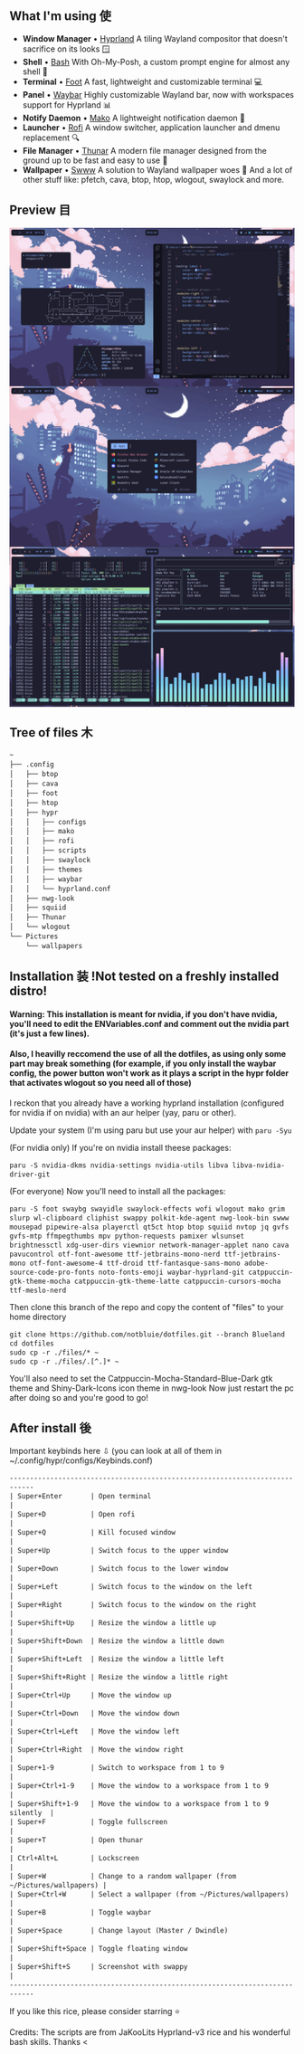 ## What I'm using 使
- **Window Manager** • [Hyprland](https://github.com/hyprwm/Hyprland) A tiling Wayland compositor that doesn't sacrifice on its looks 🪟
- **Shell** • [Bash](https://www.youtube.com/watch?v=I4EWvMFj37g) With Oh-My-Posh, a custom prompt engine for almost any shell 🐚
- **Terminal** • [Foot](https://codeberg.org/dnkl/foot) A fast, lightweight and customizable terminal 💻
- **Panel** • [Waybar](https://aur.archlinux.org/packages/waybar-hyprland-git) Highly customizable Wayland bar, now with workspaces support for Hyprland 📊
- **Notify Daemon** • [Mako](https://github.com/emersion/mako) A lightweight notification daemon 📣
- **Launcher** • [Rofi](https://github.com/davatorium/rofi) A window switcher, application launcher and dmenu replacement 🔍
- **File Manager** • [Thunar](https://github.com/xfce-mirror/thunar) A modern file manager designed from the ground up to be fast and easy to use 📁
- **Wallpaper** • [Swww](https://github.com/Horus645/swww) A solution to Wayland wallpaper woes 🌄
And a lot of other stuff like: pfetch, cava, btop, htop, wlogout, swaylock and more.

## Preview 目

<img align="center" src="/assets/preview.png">
<img align="center" src="/assets/preview2.png">
<img align="center" src="/assets/preview3.png">

## Tree of files 木

```bash
~
├── .config
│   ├── btop
│   ├── cava
│   ├── foot
│   ├── htop
│   ├── hypr
│   │   ├── configs
│   │   ├── mako
│   │   ├── rofi
│   │   ├── scripts
│   │   ├── swaylock
│   │   ├── themes
│   │   ├── waybar
│   │   └── hyprland.conf
│   ├── nwg-look
│   ├── squiid
│   ├── Thunar
│   └── wlogout
└── Pictures
    └── wallpapers
```
## Installation 装 !Not tested on a freshly installed distro!
#### Warning: This installation is meant for nvidia, if you don't have nvidia, you'll need to edit the ENVariables.conf and comment out the nvidia part (it's just a few lines).
#### Also, I heavilly reccomend the use of all the dotfiles, as using only some part may break something (for example, if you only install the waybar config, the power button won't work as it plays a script in the hypr folder that activates wlogout so you need all of those)
I reckon that you already have a working hyprland installation (configured for nvidia if on nvidia) with an aur helper (yay, paru or other).

Update your system (I'm using paru but use your aur helper) with ```paru -Syu```

(For nvidia only) If you're on nvidia install theese packages:

```
paru -S nvidia-dkms nvidia-settings nvidia-utils libva libva-nvidia-driver-git
```

(For everyone) Now you'll need to install all the packages:

```
paru -S foot swaybg swayidle swaylock-effects wofi wlogout mako grim slurp wl-clipboard cliphist swappy polkit-kde-agent nwg-look-bin swww mousepad pipewire-alsa playerctl qt5ct htop btop squiid nvtop jq gvfs gvfs-mtp ffmpegthumbs mpv python-requests pamixer wlsunset brightnessctl xdg-user-dirs viewnior network-manager-applet nano cava pavucontrol otf-font-awesome ttf-jetbrains-mono-nerd ttf-jetbrains-mono otf-font-awesome-4 ttf-droid ttf-fantasque-sans-mono adobe-source-code-pro-fonts noto-fonts-emoji waybar-hyprland-git catppuccin-gtk-theme-mocha catppuccin-gtk-theme-latte catppuccin-cursors-mocha ttf-meslo-nerd
```

Then clone this branch of the repo and copy the content of "files" to your home directory
```
git clone https://github.com/notbluie/dotfiles.git --branch Blueland
cd dotfiles
sudo cp -r ./files/* ~
sudo cp -r ./files/.[^.]* ~
```

You'll also need to set the Catppuccin-Mocha-Standard-Blue-Dark gtk theme and Shiny-Dark-Icons icon theme in nwg-look
Now just restart the pc after doing so and you're good to go!

## After install 後

Important keybinds here ⇩ (you can look at all of them in ~/.config/hypr/configs/Keybinds.conf)
```
----------------------------------------------------------------------------
| Super+Enter       | Open terminal                                        |
| Super+D           | Open rofi                                            |
| Super+Q           | Kill focused window                                  |
| Super+Up          | Switch focus to the upper window                     |
| Super+Down        | Switch focus to the lower window                     |
| Super+Left        | Switch focus to the window on the left               |
| Super+Right       | Switch focus to the window on the right              |
| Super+Shift+Up    | Resize the window a little up                        |
| Super+Shift+Down  | Resize the window a little down                      |
| Super+Shift+Left  | Resize the window a little left                      |
| Super+Shift+Right | Resize the window a little right                     |
| Super+Ctrl+Up     | Move the window up                                   |
| Super+Ctrl+Down   | Move the window down                                 |
| Super+Ctrl+Left   | Move the window left                                 |
| Super+Ctrl+Right  | Move the window right                                |
| Super+1-9         | Switch to workspace from 1 to 9                      |
| Super+Ctrl+1-9    | Move the window to a workspace from 1 to 9           |
| Super+Shift+1-9   | Move the window to a workspace from 1 to 9 silently  |
| Super+F           | Toggle fullscreen                                    |
| Super+T           | Open thunar                                          |
| Ctrl+Alt+L        | Lockscreen                                           |
| Super+W           | Change to a random wallpaper (from ~/Pictures/wallpapers) |
| Super+Ctrl+W      | Select a wallpaper (from ~/Pictures/wallpapers)        |
| Super+B           | Toggle waybar                                        |
| Super+Space       | Change layout (Master / Dwindle)                     |
| Super+Shift+Space | Toggle floating window                               |
| Super+Shift+S     | Screenshot with swappy                               |
----------------------------------------------------------------------------
```

If you like this rice, please consider starring ⭐

Credits: The scripts are from JaKooLits Hyprland-v3 rice and his wonderful bash skills. Thanks <
